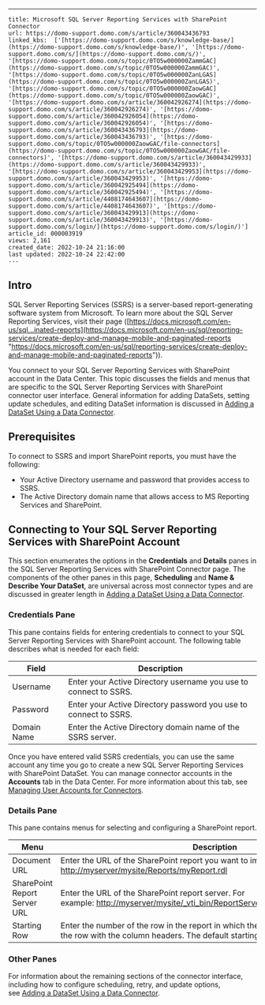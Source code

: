 ---
    title: Microsoft SQL Server Reporting Services with SharePoint Connector
    url: https://domo-support.domo.com/s/article/360043436793
    linked_kbs:  ['[https://domo-support.domo.com/s/knowledge-base/](https://domo-support.domo.com/s/knowledge-base/)', '[https://domo-support.domo.com/s/](https://domo-support.domo.com/s/)', '[https://domo-support.domo.com/s/topic/0TO5w000000ZammGAC](https://domo-support.domo.com/s/topic/0TO5w000000ZammGAC)', '[https://domo-support.domo.com/s/topic/0TO5w000000ZanLGAS](https://domo-support.domo.com/s/topic/0TO5w000000ZanLGAS)', '[https://domo-support.domo.com/s/topic/0TO5w000000ZaowGAC](https://domo-support.domo.com/s/topic/0TO5w000000ZaowGAC)', '[https://domo-support.domo.com/s/article/360042926274](https://domo-support.domo.com/s/article/360042926274)', '[https://domo-support.domo.com/s/article/360042926054](https://domo-support.domo.com/s/article/360042926054)', '[https://domo-support.domo.com/s/article/360043436793](https://domo-support.domo.com/s/article/360043436793)', '[https://domo-support.domo.com/s/topic/0TO5w000000ZaowGAC/file-connectors](https://domo-support.domo.com/s/topic/0TO5w000000ZaowGAC/file-connectors)', '[https://domo-support.domo.com/s/article/360043429933](https://domo-support.domo.com/s/article/360043429933)', '[https://domo-support.domo.com/s/article/360043429953](https://domo-support.domo.com/s/article/360043429953)', '[https://domo-support.domo.com/s/article/360042925494](https://domo-support.domo.com/s/article/360042925494)', '[https://domo-support.domo.com/s/article/4408174643607](https://domo-support.domo.com/s/article/4408174643607)', '[https://domo-support.domo.com/s/article/360043429913](https://domo-support.domo.com/s/article/360043429913)', '[https://domo-support.domo.com/s/login/](https://domo-support.domo.com/s/login/)']
    article_id: 000003919
    views: 2,161
    created_date: 2022-10-24 21:16:00
    last updated: 2022-10-24 22:42:00
    ---



Intro
-----


SQL Server Reporting Services (SSRS) is a server-based report-generating software system from Microsoft. To learn more about the SQL Server Reporting Services, visit their page ([https://docs.microsoft.com/en-us/sql...inated-reports](https://docs.microsoft.com/en-us/sql/reporting-services/create-deploy-and-manage-mobile-and-paginated-reports "https://docs.microsoft.com/en-us/sql/reporting-services/create-deploy-and-manage-mobile-and-paginated-reports")).  


You connect to your SQL Server Reporting Services with SharePoint account in the Data Center. This topic discusses the fields and menus that are specific to the SQL Server Reporting Services with SharePoint connector user interface. General information for adding DataSets, setting update schedules, and editing DataSet information is discussed in [Adding a DataSet Using a Data Connector](/s/article/360042926274).


Prerequisites
-------------


To connect to SSRS and import SharePoint reports, you must have the following:


* Your Active Directory username and password that provides access to SSRS.
* The Active Directory domain name that allows access to MS Reporting Services and SharePoint.


Connecting to Your SQL Server Reporting Services with SharePoint Account
------------------------------------------------------------------------


This section enumerates the options in the **Credentials** and **Details** panes in the SQL Server Reporting Services with SharePoint Connector page. The components of the other panes in this page, **Scheduling** and **Name & Describe Your DataSet**, are universal across most connector types and are discussed in greater length in [Adding a DataSet Using a Data Connector](/s/article/360042926274 "Adding a DataSet Using a Data Connector").


### Credentials Pane


This pane contains fields for entering credentials to connect to your SQL Server Reporting Services with SharePoint account. The following table describes what is needed for each field:  




| Field | Description |
| --- | --- |
| Username | Enter your Active Directory username you use to connect to SSRS. |
| Password | Enter your Active Directory password you use to connect to SSRS. |
| Domain Name | Enter the Active Directory domain name of the SSRS server. |


Once you have entered valid SSRS credentials, you can use the same account any time you go to create a new SQL Server Reporting Services with SharePoint DataSet. You can manage connector accounts in the **Accounts** tab in the Data Center. For more information about this tab, see [Managing User Accounts for Connectors](/s/article/360042926054 "Managing User Accounts for Connectors").


### Details Pane


This pane contains menus for selecting and configuring a SharePoint report.




| Menu | Description |
| --- | --- |
| Document URL | Enter the URL of the SharePoint report you want to import into Domo. For example: <http://myserver/mysite/Reports/myReport.rdl> |
| SharePoint Report Server URL | Enter the URL of the SharePoint report server. For example: <http://myserver/mysite/_vti_bin/ReportServer/ReportExecution2005.asmx> |
| Starting Row | Enter the number of the row in the report in which the data starts. Usually this is the row with the column headers. The default starting row is 1.   |


### Other Panes


For information about the remaining sections of the connector interface, including how to configure scheduling, retry, and update options, see [Adding a DataSet Using a Data Connector](/s/article/360042926274).

